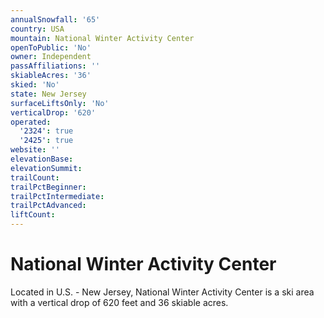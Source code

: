 ```yaml
---
annualSnowfall: '65'
country: USA
mountain: National Winter Activity Center
openToPublic: 'No'
owner: Independent
passAffiliations: ''
skiableAcres: '36'
skied: 'No'
state: New Jersey
surfaceLiftsOnly: 'No'
verticalDrop: '620'
operated:
  '2324': true
  '2425': true
website: ''
elevationBase:
elevationSummit:
trailCount:
trailPctBeginner:
trailPctIntermediate:
trailPctAdvanced:
liftCount:
---
```



# National Winter Activity Center

Located in U.S. - New Jersey, National Winter Activity Center is a ski area with a vertical drop of 620 feet and 36 skiable acres.
